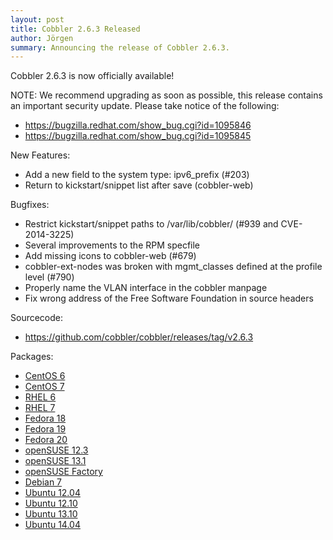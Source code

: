 ```yaml
---
layout: post
title: Cobbler 2.6.3 Released
author: Jörgen
summary: Announcing the release of Cobbler 2.6.3.
---
```

Cobbler 2.6.3 is now officially available!

NOTE:
We recommend upgrading as soon as possible, this release contains an important security update.
Please take notice of the following:

* https://bugzilla.redhat.com/show_bug.cgi?id=1095846
* https://bugzilla.redhat.com/show_bug.cgi?id=1095845


New Features:

* Add a new field to the system type: ipv6_prefix (\#203)
* Return to kickstart/snippet list after save (cobbler-web)


Bugfixes:

* Restrict kickstart/snippet paths to /var/lib/cobbler/ (\#939 and CVE-2014-3225)
* Several improvements to the RPM specfile
* Add missing icons to cobbler-web (\#679)
* cobbler-ext-nodes was broken with mgmt_classes defined at the profile level (\#790)
* Properly name the VLAN interface in the cobbler manpage
* Fix wrong address of the Free Software Foundation in source headers


Sourcecode:

* <a href="https://github.com/cobbler/cobbler/releases/tag/v2.6.3">https://github.com/cobbler/cobbler/releases/tag/v2.6.3</a>


Packages:

* <a href="http://download.opensuse.org/repositories/home:/libertas-ict:/cobbler26/CentOS_CentOS-6/">CentOS 6</a>
* <a href="http://download.opensuse.org/repositories/home:/libertas-ict:/cobbler26/CentOS_CentOS-7/">CentOS 7</a>
* <a href="http://download.opensuse.org/repositories/home:/libertas-ict:/cobbler26/RedHat_RHEL-6/">RHEL 6</a>
* <a href="http://download.opensuse.org/repositories/home:/libertas-ict:/cobbler26/RedHat_RHEL-7/">RHEL 7</a>
* <a href="http://download.opensuse.org/repositories/home:/libertas-ict:/cobbler26/Fedora_18/">Fedora 18</a>
* <a href="http://download.opensuse.org/repositories/home:/libertas-ict:/cobbler26/Fedora_19/">Fedora 19</a>
* <a href="http://download.opensuse.org/repositories/home:/libertas-ict:/cobbler26/Fedora_20/">Fedora 20</a>
* <a href="http://download.opensuse.org/repositories/home:/libertas-ict:/cobbler26/openSUSE_12.3/">openSUSE 12.3</a>
* <a href="http://download.opensuse.org/repositories/home:/libertas-ict:/cobbler26/openSUSE_13.1/">openSUSE 13.1</a>
* <a href="http://download.opensuse.org/repositories/home:/libertas-ict:/cobbler26/openSUSE_Factory/">openSUSE Factory</a>
* <a href="http://download.opensuse.org/repositories/home:/libertas-ict:/cobbler26/Debian_7.0/">Debian 7</a>
* <a href="http://download.opensuse.org/repositories/home:/libertas-ict:/cobbler26/xUbuntu_12.04/">Ubuntu 12.04</a>
* <a href="http://download.opensuse.org/repositories/home:/libertas-ict:/cobbler26/xUbuntu_12.10/">Ubuntu 12.10</a>
* <a href="http://download.opensuse.org/repositories/home:/libertas-ict:/cobbler26/xUbuntu_13.10/">Ubuntu 13.10</a>
* <a href="http://download.opensuse.org/repositories/home:/libertas-ict:/cobbler26/xUbuntu_14.04/">Ubuntu 14.04</a>
